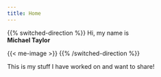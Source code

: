 ```yaml
---
title: Home
---
```


{{% switched-direction %}}
  Hi, my name is <br> **Michael Taylor**

  {{< me-image >}}
{{% /switched-direction %}}

This is my stuff I have worked on and want to share!
